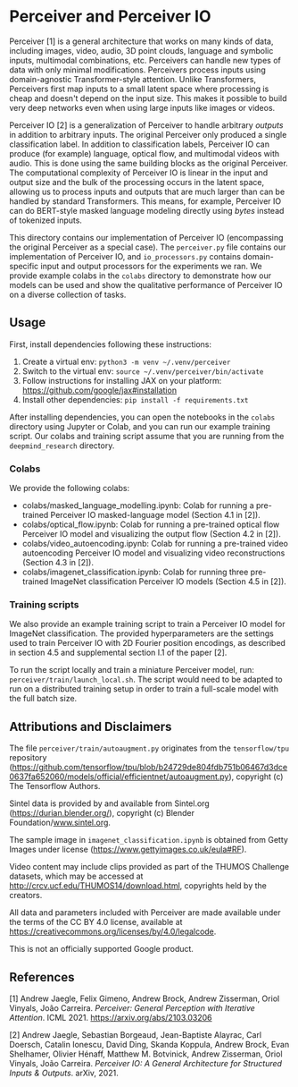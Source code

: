 # Perceiver and Perceiver IO

Perceiver [1] is a general architecture that works on many kinds of data,
including images, video, audio, 3D point clouds, language and symbolic inputs,
multimodal combinations, etc.
Perceivers can handle new types of data with only minimal modifications.
Perceivers process inputs using domain-agnostic Transformer-style attention.
Unlike Transformers, Perceivers first map inputs to a small latent space where
processing is cheap and doesn't depend on the input size.
This makes it possible to build very deep networks
even when using large inputs like images or videos.

Perceiver IO [2] is a generalization of Perceiver to handle arbitrary *outputs*
in addition to arbitrary inputs.
The original Perceiver only produced a single classification label.
In addition to classification labels,
Perceiver IO can produce (for example) language, optical flow,
and multimodal videos with audio.
This is done using the same building blocks as the original Perceiver.
The computational complexity of Perceiver IO is linear in the input and output
size and the bulk of the processing occurs in the latent space,
allowing us to process inputs and outputs that are much larger
than can be handled by standard Transformers.
This means, for example, Perceiver IO can do BERT-style masked language modeling
directly using *bytes* instead of tokenized inputs.

This directory contains our implementation of Perceiver IO
(encompassing the original Perceiver as a special case).
The `perceiver.py` file contains our implementation of Perceiver IO,
and `io_processors.py` contains domain-specific input and output processors
for the experiments we ran.
We provide example colabs in the `colabs` directory to demonstrate
how our models can be used and show the qualitative performance of Perceiver IO
on a diverse collection of tasks.

## Usage

First, install dependencies following these instructions:

1. Create a virtual env: `python3 -m venv ~/.venv/perceiver`
2. Switch to the virtual env: `source ~/.venv/perceiver/bin/activate`
3. Follow instructions for installing JAX on your platform:
   https://github.com/google/jax#installation
4. Install other dependencies: `pip install -f requirements.txt`

After installing dependencies, you can open the notebooks in the `colabs` directory
using Jupyter or Colab, and you can run our example training script.
Our colabs and training script assume that you are running from the
`deepmind_research` directory.

### Colabs
We provide the following colabs:

* colabs/masked_language_modelling.ipynb: Colab for running a pre-trained
  Perceiver IO masked-language model (Section 4.1 in [2]).
* colabs/optical_flow.ipynb: Colab for running a pre-trained optical flow
  Perceiver IO model and visualizing the output flow (Section 4.2 in [2]).
* colabs/video_autoencoding.ipynb: Colab for running a pre-trained
  video autoencoding Perceiver IO model and visualizing video reconstructions
  (Section 4.3 in [2]).
* colabs/imagenet_classification.ipynb: Colab for running three pre-trained
  ImageNet classification Perceiver IO models (Section 4.5 in [2]).

### Training scripts
We also provide an example training script to train a Perceiver IO model for
ImageNet classification.
The provided hyperparameters are the settings used to train Perceiver IO
with 2D Fourier position encodings, as described in
section 4.5 and supplemental section I.1 of the paper [2].

To run the script locally and train a miniature Perceiver model,
run: `perceiver/train/launch_local.sh`.
The script would need to be adapted to run on a distributed training setup
in order to train a full-scale model with the full batch size.

## Attributions and Disclaimers

The file `perceiver/train/autoaugment.py` originates from the `tensorflow/tpu`
repository (https://github.com/tensorflow/tpu/blob/b24729de804fdb751b06467d3dce0637fa652060/models/official/efficientnet/autoaugment.py),
copyright (c) The Tensorflow Authors.

Sintel data is provided by and available from Sintel.org (https://durian.blender.org/),
copyright (c) Blender Foundation/www.sintel.org.

The sample image in `imagenet_classification.ipynb` is obtained from
Getty Images under license (https://www.gettyimages.co.uk/eula#RF).

Video content may include clips provided as part of the THUMOS Challenge datasets,
which may be accessed at http://crcv.ucf.edu/THUMOS14/download.html,
copyrights held by the creators.

All data and parameters included with Perceiver are made available
under the terms of the CC BY 4.0 license,
available at https://creativecommons.org/licenses/by/4.0/legalcode.

This is not an officially supported Google product.

## References

[1] Andrew Jaegle, Felix Gimeno, Andrew Brock, Andrew Zisserman, Oriol Vinyals,
João Carreira.
*Perceiver: General Perception with Iterative Attention*. ICML 2021.
https://arxiv.org/abs/2103.03206

[2] Andrew Jaegle, Sebastian Borgeaud, Jean-Baptiste Alayrac, Carl Doersch,
Catalin Ionescu, David Ding, Skanda Koppula, Andrew Brock, Evan Shelhamer,
Olivier Hénaff, Matthew M. Botvinick, Andrew Zisserman, Oriol Vinyals,
João Carreira.
*Perceiver IO: A General Architecture for Structured Inputs & Outputs*.
arXiv, 2021.
